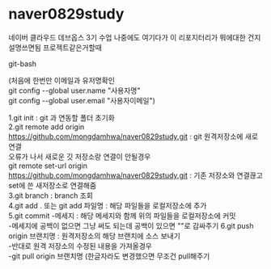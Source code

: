 # naver0829study
네이버 클라우드 데브옵스 3기 수업
나중에도 여기다가 이 리포지터리가 뭐에대한 건지 설명쓰면됨 프로젝트같은거할때


git-bash  

(처음에 한번만 이메일과 유저명확인  
git config --global user.name "사용자명"  
git config --global user.email "사용자이메일")  

1.git init : git 과 연동할 폴더 초기화  
2.git remote add origin https://github.com/mongdamhwa/naver0829study.git : git 원격저장소에 새로 연결  
 오류가 나서 새로운 깃 저장소랑 연결이 안될경우  
 git remote set-url origin https://github.com/mongdamhwa/naver0829study.git : 기존 저장소와 연결끊고 set에 쓴 새저장소로 연결해줌  
3.git branch : branch 조회  
4.git add . 또는 git add 파일명 : 해당 파일들을 로컬저장소에 추가  
5.git commit -메세지 : 해당 메세지와 함께 위의 파일들을 로컬저장소에 커밋  
  -메세지에 공백이 없으면 그냥 써도 되는데 공백이 있으면 ""로 감싸주기
6.git push origin 브랜치명 : 원격저장소의 해당 브랜치에 소스 보내기  
  -반대로 원격 저장소의 수정된 내용을 가져올경우  
  -git pull origin 브랜치명 (한글자라도 변경했으면 무조건 pull해주기
